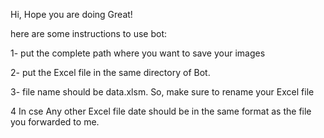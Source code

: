 
   Hi,
      Hope you are doing Great!

   here are some instructions to use bot:

   1- put the complete path where you want to save your images

   2- put the Excel file in the same directory of Bot.

   3- file name should be data.xlsm. So, make sure to rename your Excel file

   4 In cse Any other Excel file date should be in the same
        format as the file you forwarded to me.
